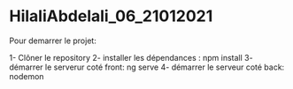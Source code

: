 # HilaliAbdelali_06_21012021

Pour demarrer le projet:

1- Clôner le repository
2- installer les dépendances : npm install
3- démarrer le serverur coté front: ng serve
4- démarrer le serveur coté back: nodemon
